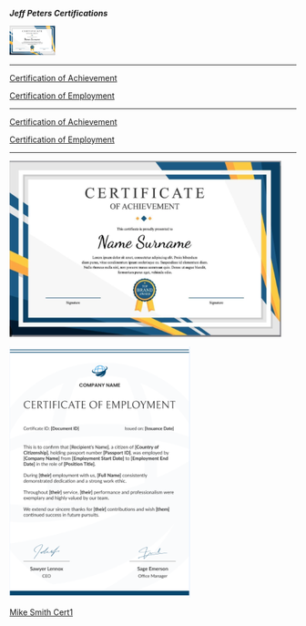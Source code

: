 ***Jeff Peters Certifications***


<img width="80" height="51" alt="JeffPetersCertificationOfAchievement" src="/JeffPeters/JeffPetersCertificationOfAchievement.png" />


-------------------------------------

[Certification of Achievement](https://github.com/DennisMire/test2.github.io/tree/main/JeffPeters/CertificationOfAchievement.md#:~:text=JeffPetersCertificationOfAchievement.md)


[Certification of Employment](https://github.com/DennisMire/test2.github.io/tree/main/JeffPeters/CertificationOfEmployment.md#:~:text=JeffPetersCertificationOfEmployment.md)

-------------------------------------

[Certification of Achievement](https://github.com/DennisMire/test2.github.io/tree/main/JeffPeters/JeffPetersCertificationOfAchievement.png#:~:text=JeffPetersCertificationOfAchievement.png?raw=true)


[Certification of Employment](https://github.com/DennisMire/test2.github.io/tree/main/JeffPeters/JeffPetersCertificationOfEmployment.png#:~:text=JeffPetersCertificationOfEmployment.png?raw=true)

-------------------------------------

![Certification of Achievement](/JeffPeters/JeffPetersCertificationOfAchievement.png#:~:text=JeffPetersCertificationOfAchievement.png?raw=true)


![Certification of Employment](/JeffPeters/JeffPetersCertificationOfEmployment.png#:~:text=JeffPetersCertificationOfEmployment.png?raw=true)


[Mike Smith Cert1](https://github.com/DennisMire/test2.github.io/tree/main/MikeSmith#:~:text=Mike_Smith_Cert1.txt)
